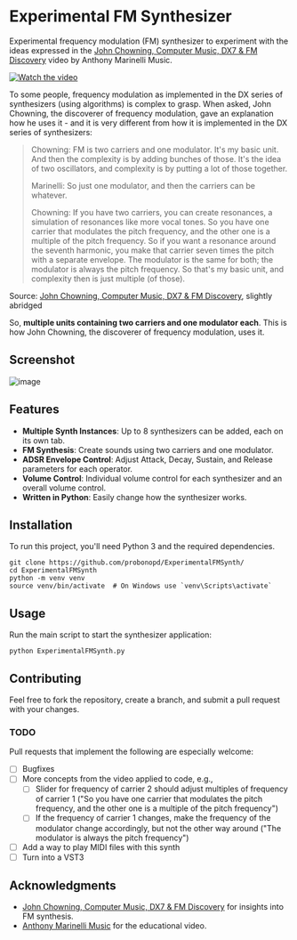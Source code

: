 # Experimental FM Synthesizer

Experimental frequency modulation (FM) synthesizer to experiment with the ideas expressed in the [John Chowning, Computer Music, DX7 & FM Discovery](https://www.youtube.com/watch?v=Mu8lHX-xuSg) video by Anthony Marinelli Music.

[![Watch the video](https://img.youtube.com/vi/Mu8lHX-xuSg/0.jpg)](https://www.youtube.com/watch?v=Mu8lHX-xuSg)

To some people, frequency modulation as implemented in the DX series of synthesizers (using algorithms) is complex to grasp. When asked, John Chowning, the discoverer of frequency modulation, gave an explanation how he uses it - and it is very different from how it is implemented in the DX series of synthesizers:

> Chowning: FM is two carriers and one modulator. It's my basic unit. And then the complexity is by adding bunches of those. It's the idea of two oscillators, and complexity is by putting a lot of those together. 
> 
> Marinelli: So just one modulator, and then the carriers can be whatever. 
> 
> Chowning: If you have two carriers, you can create resonances, a simulation of resonances like more vocal tones. So you have one carrier that modulates the pitch frequency, and the other one is a multiple of the pitch frequency. So if you want a resonance around the seventh harmonic, you make that carrier seven times the pitch with a separate envelope. The modulator is the same for both; the modulator is always the pitch frequency. So that's my basic unit, and complexity then is just multiple (of those).

Source: [John Chowning, Computer Music, DX7 & FM Discovery](https://www.youtube.com/watch?v=Mu8lHX-xuSg), slightly abridged

So, **multiple units containing two carriers and one modulator each**. This is how John Chowning, the discoverer of frequency modulation, uses it.

## Screenshot

![image](https://github.com/user-attachments/assets/9a0a343a-c293-4d79-bbb9-dbe897e391d1)

## Features

- **Multiple Synth Instances**: Up to 8 synthesizers can be added, each on its own tab.
- **FM Synthesis**: Create sounds using two carriers and one modulator.
- **ADSR Envelope Control**: Adjust Attack, Decay, Sustain, and Release parameters for each operator.
- **Volume Control**: Individual volume control for each synthesizer and an overall volume control.
- **Written in Python**: Easily change how the synthesizer works.

## Installation

To run this project, you'll need Python 3 and the required dependencies. 

```
git clone https://github.com/probonopd/ExperimentalFMSynth/
cd ExperimentalFMSynth
python -m venv venv
source venv/bin/activate  # On Windows use `venv\Scripts\activate`
```

## Usage

Run the main script to start the synthesizer application:

```
python ExperimentalFMSynth.py
```

## Contributing

Feel free to fork the repository, create a branch, and submit a pull request with your changes.

### TODO

Pull requests that implement the following are especially welcome:

- [ ] Bugfixes
- [ ] More concepts from the video applied to code, e.g.,
  - [ ] Slider for frequency of carrier 2 should adjust multiples of frequency of carrier 1 ("So you have one carrier that modulates the pitch frequency, and the other one is a multiple of the pitch frequency")
  - [ ] If the frequency of carrier 1 changes, make the frequency of the modulator change accordingly, but not the other way around ("The modulator is always the pitch frequency")
- [ ] Add a way to play MIDI files with this synth
- [ ] Turn into a VST3

## Acknowledgments

- [John Chowning, Computer Music, DX7 & FM Discovery](https://www.youtube.com/watch?v=Mu8lHX-xuSg) for insights into FM synthesis.
- [Anthony Marinelli Music](https://www.youtube.com/watch?v=Mu8lHX-xuSg) for the educational video.
